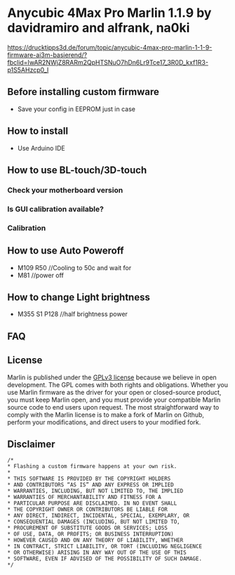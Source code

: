 # Anycubic 4Max Pro Marlin 1.1.9 by davidramiro and alfrank, na0ki

https://drucktipps3d.de/forum/topic/anycubic-4max-pro-marlin-1-1-9-firmware-ai3m-basierend/?fbclid=IwAR2NWjZ8RARm2QpHTSNuO7hDn6Lr9Tce17_3R0D_kxf1R3-p1S5AHzcp0_I

## Before installing custom firmware
- Save your config in EEPROM just in case

## How to install
- Use Arduino IDE

## How to use BL-touch/3D-touch

### Check your motherboard version

### Is GUI calibration available?

### Calibration

## How to use Auto Poweroff
- M109 R50 //Cooling to 50c and wait for
- M81 //power off

## How to change Light brightness
- M355 S1 P128 //half brightness power

## FAQ

## License

Marlin is published under the [GPLv3 license](https://github.com/MarlinFirmware/Marlin/blob/1.0.x/COPYING.md) because we believe in open development. The GPL comes with both rights and obligations. Whether you use Marlin firmware as the driver for your open or closed-source product, you must keep Marlin open, and you must provide your compatible Marlin source code to end users upon request. The most straightforward way to comply with the Marlin license is to make a fork of Marlin on Github, perform your modifications, and direct users to your modified fork.

## Disclaimer

```
/*
* Flashing a custom firmware happens at your own risk.
*
* THIS SOFTWARE IS PROVIDED BY THE COPYRIGHT HOLDERS
* AND CONTRIBUTORS “AS IS” AND ANY EXPRESS OR IMPLIED
* WARRANTIES, INCLUDING, BUT NOT LIMITED TO, THE IMPLIED
* WARRANTIES OF MERCHANTABILITY AND FITNESS FOR A
* PARTICULAR PURPOSE ARE DISCLAIMED. IN NO EVENT SHALL
* THE COPYRIGHT OWNER OR CONTRIBUTORS BE LIABLE FOR
* ANY DIRECT, INDIRECT, INCIDENTAL, SPECIAL, EXEMPLARY, OR
* CONSEQUENTIAL DAMAGES (INCLUDING, BUT NOT LIMITED TO,
* PROCUREMENT OF SUBSTITUTE GOODS OR SERVICES; LOSS
* OF USE, DATA, OR PROFITS; OR BUSINESS INTERRUPTION)
* HOWEVER CAUSED AND ON ANY THEORY OF LIABILITY, WHETHER
* IN CONTRACT, STRICT LIABILITY, OR TORT (INCLUDING NEGLIGENCE
* OR OTHERWISE) ARISING IN ANY WAY OUT OF THE USE OF THIS
* SOFTWARE, EVEN IF ADVISED OF THE POSSIBILITY OF SUCH DAMAGE.
*/
```
